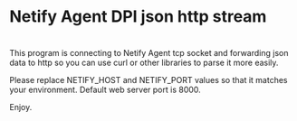 # Netify Agent DPI json http stream
# 

 This program is connecting to Netify Agent tcp socket and forwarding json data to http so you can use curl or other libraries to parse it more easily.


 Please replace NETIFY_HOST and NETIFY_PORT values so that it matches your environment.
 Default web server port is 8000.

 Enjoy.